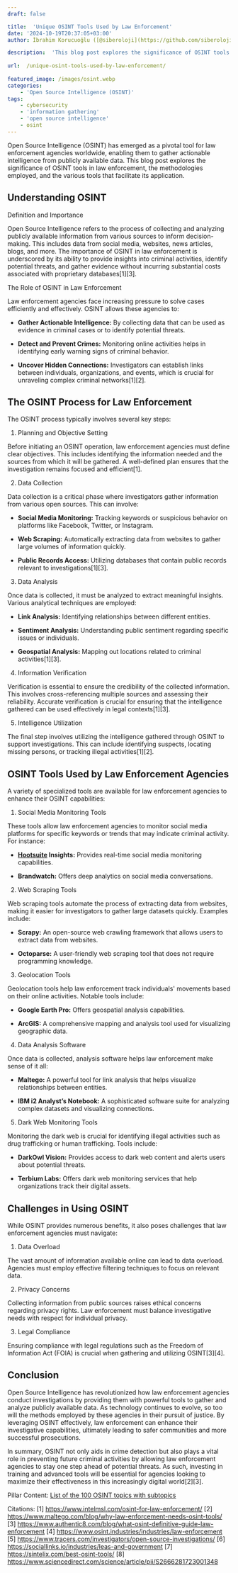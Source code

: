 ```yaml
---
draft: false

title:  'Unique OSINT Tools Used by Law Enforcement'
date: '2024-10-19T20:37:05+03:00'
author: İbrahim Korucuoğlu ([@siberoloji](https://github.com/siberoloji))

description:  'This blog post explores the significance of OSINT tools in law enforcement, the methodologies employed, and the various tools that facilitate its application.' 
 
url:  /unique-osint-tools-used-by-law-enforcement/
 
featured_image: /images/osint.webp
categories:
    - 'Open Source Intelligence (OSINT)'
tags:
    - cybersecurity
    - 'information gathering'
    - 'open source intelligence'
    - osint
---
```



Open Source Intelligence (OSINT) has emerged as a pivotal tool for law enforcement agencies worldwide, enabling them to gather actionable intelligence from publicly available data. This blog post explores the significance of OSINT tools in law enforcement, the methodologies employed, and the various tools that facilitate its application.



## Understanding OSINT



Definition and Importance



Open Source Intelligence refers to the process of collecting and analyzing publicly available information from various sources to inform decision-making. This includes data from social media, websites, news articles, blogs, and more. The importance of OSINT in law enforcement is underscored by its ability to provide insights into criminal activities, identify potential threats, and gather evidence without incurring substantial costs associated with proprietary databases[1][3].



The Role of OSINT in Law Enforcement



Law enforcement agencies face increasing pressure to solve cases efficiently and effectively. OSINT allows these agencies to:


* **Gather Actionable Intelligence:** By collecting data that can be used as evidence in criminal cases or to identify potential threats.

* **Detect and Prevent Crimes:** Monitoring online activities helps in identifying early warning signs of criminal behavior.

* **Uncover Hidden Connections:** Investigators can establish links between individuals, organizations, and events, which is crucial for unraveling complex criminal networks[1][2].




## The OSINT Process for Law Enforcement



The OSINT process typically involves several key steps:



1. Planning and Objective Setting



Before initiating an OSINT operation, law enforcement agencies must define clear objectives. This includes identifying the information needed and the sources from which it will be gathered. A well-defined plan ensures that the investigation remains focused and efficient[1].



2. Data Collection



Data collection is a critical phase where investigators gather information from various open sources. This can involve:


* **Social Media Monitoring:** Tracking keywords or suspicious behavior on platforms like Facebook, Twitter, or Instagram.

* **Web Scraping:** Automatically extracting data from websites to gather large volumes of information quickly.

* **Public Records Access:** Utilizing databases that contain public records relevant to investigations[1][3].




3. Data Analysis



Once data is collected, it must be analyzed to extract meaningful insights. Various analytical techniques are employed:


* **Link Analysis:** Identifying relationships between different entities.

* **Sentiment Analysis:** Understanding public sentiment regarding specific issues or individuals.

* **Geospatial Analysis:** Mapping out locations related to criminal activities[1][3].




4. Information Verification



Verification is essential to ensure the credibility of the collected information. This involves cross-referencing multiple sources and assessing their reliability. Accurate verification is crucial for ensuring that the intelligence gathered can be used effectively in legal contexts[1][3].



5. Intelligence Utilization



The final step involves utilizing the intelligence gathered through OSINT to support investigations. This can include identifying suspects, locating missing persons, or tracking illegal activities[1][2].



## OSINT Tools Used by Law Enforcement Agencies



A variety of specialized tools are available for law enforcement agencies to enhance their OSINT capabilities:



1. Social Media Monitoring Tools



These tools allow law enforcement agencies to monitor social media platforms for specific keywords or trends that may indicate criminal activity. For instance:


* **<a href="https://www.hootsuite.com" target="_blank" rel="noopener" title="">Hootsuite</a> Insights:** Provides real-time social media monitoring capabilities.

* **Brandwatch:** Offers deep analytics on social media conversations.




2. Web Scraping Tools



Web scraping tools automate the process of extracting data from websites, making it easier for investigators to gather large datasets quickly. Examples include:


* **Scrapy:** An open-source web crawling framework that allows users to extract data from websites.

* **Octoparse:** A user-friendly web scraping tool that does not require programming knowledge.




3. Geolocation Tools



Geolocation tools help law enforcement track individuals' movements based on their online activities. Notable tools include:


* **Google Earth Pro:** Offers geospatial analysis capabilities.

* **ArcGIS:** A comprehensive mapping and analysis tool used for visualizing geographic data.




4. Data Analysis Software



Once data is collected, analysis software helps law enforcement make sense of it all:


* **Maltego:** A powerful tool for link analysis that helps visualize relationships between entities.

* **IBM i2 Analyst’s Notebook:** A sophisticated software suite for analyzing complex datasets and visualizing connections.




5. Dark Web Monitoring Tools



Monitoring the dark web is crucial for identifying illegal activities such as drug trafficking or human trafficking. Tools include:


* **DarkOwl Vision:** Provides access to dark web content and alerts users about potential threats.

* **Terbium Labs:** Offers dark web monitoring services that help organizations track their digital assets.




## Challenges in Using OSINT



While OSINT provides numerous benefits, it also poses challenges that law enforcement agencies must navigate:



1. Data Overload



The vast amount of information available online can lead to data overload. Agencies must employ effective filtering techniques to focus on relevant data.



2. Privacy Concerns



Collecting information from public sources raises ethical concerns regarding privacy rights. Law enforcement must balance investigative needs with respect for individual privacy.



3. Legal Compliance



Ensuring compliance with legal regulations such as the Freedom of Information Act (FOIA) is crucial when gathering and utilizing OSINT[3][4].



## Conclusion



Open Source Intelligence has revolutionized how law enforcement agencies conduct investigations by providing them with powerful tools to gather and analyze publicly available data. As technology continues to evolve, so too will the methods employed by these agencies in their pursuit of justice. By leveraging OSINT effectively, law enforcement can enhance their investigative capabilities, ultimately leading to safer communities and more successful prosecutions.



In summary, OSINT not only aids in crime detection but also plays a vital role in preventing future criminal activities by allowing law enforcement agencies to stay one step ahead of potential threats. As such, investing in training and advanced tools will be essential for agencies looking to maximize their effectiveness in this increasingly digital world[2][3].



Pillar Content: <a href="https://www.siberoloji.com/list-of-the-100-osint-topics-with-subtopics/" target="_blank" rel="noopener" title="">List of the 100 OSINT topics with subtopics</a>



Citations: [1] https://www.intelmsl.com/osint-for-law-enforcement/ [2] <a href="https://www.maltego.com/blog/why-law-enforcement-needs-osint-tools/" target="_blank" rel="noopener" title="">https://www.maltego.com/blog/why-law-enforcement-needs-osint-tools/</a> [3] https://www.authentic8.com/blog/what-osint-definitive-guide-law-enforcement [4] https://www.osint.industries/industries/law-enforcement [5] https://www.tracers.com/investigators/open-source-investigations/ [6] https://sociallinks.io/industries/leas-and-government [7] https://sintelix.com/best-osint-tools/ [8] https://www.sciencedirect.com/science/article/pii/S2666281723001348
